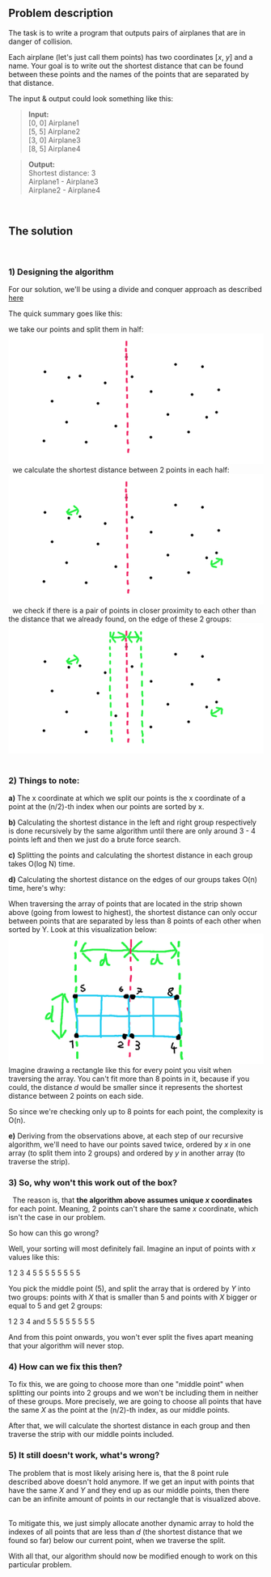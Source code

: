## Problem description
The task is to write a program that outputs pairs of airplanes that are in danger of collision. &nbsp;

Each airplane (let's just call them points) has two coordinates [_x_, _y_] and a name. Your goal is to write out the shortest distance that can be found between these points and the names of the points that are separated by that distance. &nbsp;

The input & output could look something like this:
 >**Input:**  
 >[0, 0] Airplane1  
 >[5, 5] Airplane2  
 >[3, 0] Airplane3  
 >[8, 5] Airplane4  
 
 >**Output:**  
 >Shortest distance: 3  
 >Airplane1 - Airplane3  
 >Airplane2 - Airplane4  
 
 &nbsp;
## The solution
&nbsp;
### 1) Designing the algorithm

For our solution, we'll be using a divide and conquer approach as described [here](https://en.wikipedia.org/wiki/Closest_pair_of_points_problem)

The quick summary goes like this: &nbsp;

we take our points and split them in half: &nbsp;
![points_divided_in_half](https://raw.githubusercontent.com/JaroslavUrbann/blog/master/assets/images/points1.png)&nbsp;
we calculate the shortest distance between 2 points in each half:
![points_with_distance](https://raw.githubusercontent.com/JaroslavUrbann/blog/master/assets/images/points2.png)&nbsp;
we check if there is a pair of points in closer proximity to each other than the distance that we already found, on the edge of these 2 groups:
![checking_the_strip](https://raw.githubusercontent.com/JaroslavUrbann/blog/master/assets/images/points3.png)&nbsp;
### 2) Things to note:
**a)** The x coordinate at which we split our points is the x coordinate of a point at the (n/2)-th index when our points are sorted by x. &nbsp;

**b)** Calculating the shortest distance in the left and right group respectively is done recursively by the same algorithm until there are only around 3 - 4 points left and then we just do a brute force search. &nbsp;

**c)** Splitting the points and calculating the shortest distance in each group takes O(log N) time. &nbsp;

**d)** Calculating the shortest distance on the edges of our groups takes O(n) time, here's why: &nbsp;

When traversing the array of points that are located in the strip shown above (going from lowest to highest), the shortest distance can only occur between points that are separated by less than 8 points of each other when sorted by Y. Look at this visualization below:
![strip_zoomed_in](https://raw.githubusercontent.com/JaroslavUrbann/blog/master/assets/images/points4.png)
Imagine drawing a rectangle like this for every point you visit when traversing the array. You can't fit more than 8 points in it, because if you could, the distance *d* would be smaller since it represents the shortest distance between 2 points on each side. &nbsp;

So since we're checking only up to 8 points for each point, the complexity is O(n). &nbsp;

**e)** Deriving from the observations above, at each step of our recursive algorithm, we'll need to have our points saved twice,  ordered by *x* in one array (to split them into 2 groups) and ordered by *y* in another array (to traverse the strip). &nbsp;

### 3) So, why won't this work out of the box?
&nbsp;
The reason is, that **the algorithm above assumes unique *x* coordinates** for each point. Meaning,  2 points can't share the same *x* coordinate, which isn't the case in our problem. &nbsp;

So how can this go wrong? &nbsp;

Well, your sorting will most definitely fail. Imagine an input of points with *x* values like this: &nbsp;

1 2 3 4 5 5 5 5 5 5 5 5 &nbsp;

You pick the middle point (5), and split the array that is ordered by *Y* into two groups: points with *X* that is smaller than 5 and points with *X* bigger or equal to 5 and get 2 groups: &nbsp;

1 2 3 4 
and 
5 5 5 5 5 5 5 5 &nbsp;

And from this point onwards, you won't ever split the fives apart meaning that your algorithm will never stop. &nbsp;

### 4) How can we fix this then?

To fix this, we are going to choose more than one "middle point" when splitting our points into 2 groups and we won't be including them in neither of these groups. More precisely, we are going to choose all points that have the same *X*  as the point at the  (n/2)-th index, as our middle points. &nbsp;

After that, we will calculate the shortest distance in each group and then traverse the strip with our middle points included. &nbsp;

### 5) It still doesn't work, what's wrong?

The problem that is most likely arising here is, that the 8 point rule described above doesn't hold anymore. If we get an input with points that have the same *X* and *Y* and they end up as our middle points, then there can be an infinite amount of points in our rectangle that is visualized above. &nbsp;

To mitigate this, we just simply allocate another dynamic array to hold the indexes of all points that are less than *d* (the shortest distance that we found so far) below our current point, when we traverse the split. &nbsp;

With all that, our algorithm should now be modified enough to work on this particular problem.
